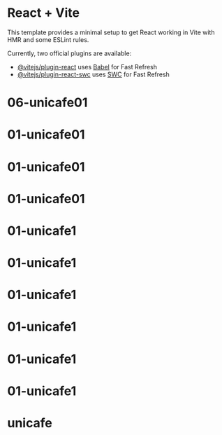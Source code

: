 # React + Vite

This template provides a minimal setup to get React working in Vite with HMR and some ESLint rules.

Currently, two official plugins are available:

- [@vitejs/plugin-react](https://github.com/vitejs/vite-plugin-react/blob/main/packages/plugin-react/README.md) uses [Babel](https://babeljs.io/) for Fast Refresh
- [@vitejs/plugin-react-swc](https://github.com/vitejs/vite-plugin-react-swc) uses [SWC](https://swc.rs/) for Fast Refresh
# 06-unicafe01
# 01-unicafe01
# 01-unicafe01
# 01-unicafe01
# 01-unicafe1
# 01-unicafe1
# 01-unicafe1
# 01-unicafe1
# 01-unicafe1
# 01-unicafe1
# unicafe
